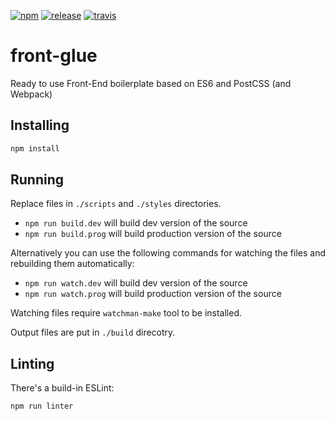 [![npm][npm]][npm-url]
[![release][release]][release-url]
[![travis][travis]][travis-url]

# front-glue
Ready to use Front-End boilerplate based on ES6 and PostCSS (and Webpack)

## Installing
```bash
npm install
```

## Running
Replace files in `./scripts` and `./styles` directories.

* `npm run build.dev` will build dev version of the source
* `npm run build.prog` will build production version of the source

Alternatively you can use the following commands for watching the files and
rebuilding them automatically:

* `npm run watch.dev` will build dev version of the source
* `npm run watch.prog` will build production version of the source

Watching files require `watchman-make` tool to be installed.

Output files are put in `./build` direcotry.

## Linting
There's a build-in ESLint:

```bash
npm run linter
```


[npm]: https://img.shields.io/npm/v/front-glue.svg
[npm-url]: https://npmjs.com/package/front-glue

[release]: https://img.shields.io/github/release/vforge/front-glue.svg
[release-url]: https://github.com/vforge/front-glue/releases

[travis]: https://img.shields.io/travis/vforge/front-glue.svg
[travis-url]: https://travis-ci.org/vforge/front-glue
